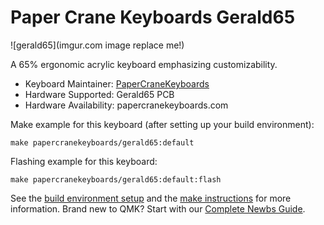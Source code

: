 # Paper Crane Keyboards Gerald65

![gerald65](imgur.com image replace me!)

A 65% ergonomic acrylic keyboard emphasizing customizability.

* Keyboard Maintainer: [PaperCraneKeyboards](https://github.com/PaperCraneKeyboards)
* Hardware Supported: Gerald65 PCB
* Hardware Availability: papercranekeyboards.com

Make example for this keyboard (after setting up your build environment):

    make papercranekeyboards/gerald65:default

Flashing example for this keyboard:

    make papercranekeyboards/gerald65:default:flash

See the [build environment setup](https://docs.qmk.fm/#/getting_started_build_tools) and the [make instructions](https://docs.qmk.fm/#/getting_started_make_guide) for more information. Brand new to QMK? Start with our [Complete Newbs Guide](https://docs.qmk.fm/#/newbs).
